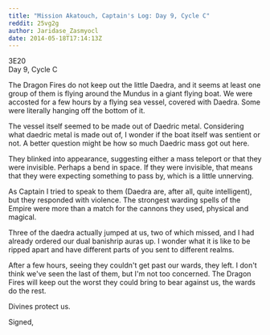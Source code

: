 ```yaml
---
title: "Mission Akatouch, Captain's Log: Day 9, Cycle C"
reddit: 25vg2g
author: Jaridase_Zasmyocl
date: 2014-05-18T17:14:13Z
---
```


3E20       
Day 9, Cycle C

The Dragon Fires do not keep out the little Daedra, and it seems at least one group of them is flying around the Mundus in a giant flying boat. We were accosted for a few hours by a flying sea vessel, covered with Daedra. Some were literally hanging off the bottom of it. 

The vessel itself seemed to be made out of Daedric metal. Considering what daedric metal is made out of, I wonder if the boat itself was sentient or not. A better question might be how so much Daedric mass got out here. 

They blinked into appearance, suggesting either a mass teleport or that they were invisible. Perhaps a bend in space. If they were invisible, that means that they were expecting something to pass by, which is a little unnerving.

As Captain I tried to speak to them (Daedra are, after all, quite intelligent), but they responded with violence. The strongest warding spells of the Empire were more than a match for the cannons they used, physical and magical. 

Three of the daedra actually jumped at us, two of which missed, and I had already ordered our dual banishrip auras up. I wonder what it is like to be ripped apart and have different parts of you sent to different realms.

After a few hours, seeing they couldn't get past our wards, they left. I don't think we've seen the last of them, but I'm not too concerned. The Dragon Fires will keep out the worst they could bring to bear against us, the wards do the rest.

Divines protect us.

Signed,

